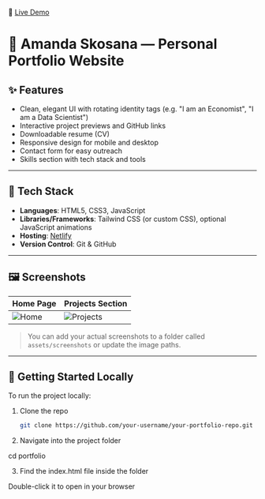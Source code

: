 
🔗 [Live Demo](https://alspersonalportfolio.netlify.app)

# 💼 Amanda Skosana — Personal Portfolio Website

## ✨ Features

- Clean, elegant UI with rotating identity tags (e.g. "I am an Economist", "I am a Data Scientist")
- Interactive project previews and GitHub links
- Downloadable resume (CV)
- Responsive design for mobile and desktop
- Contact form for easy outreach
- Skills section with tech stack and tools

---

## 🧰 Tech Stack

- **Languages**: HTML5, CSS3, JavaScript
- **Libraries/Frameworks**: Tailwind CSS (or custom CSS), optional JavaScript animations
- **Hosting**: [Netlify](https://www.netlify.com/)
- **Version Control**: Git & GitHub

---

## 🖼️ Screenshots

| Home Page | Projects Section |
|----------|------------------|
| ![Home](assets/screenshots/home.png) | ![Projects](assets/screenshots/projects.png) |

> You can add your actual screenshots to a folder called `assets/screenshots` or update the image paths.

---

## 🚀 Getting Started Locally

To run the project locally:

1. Clone the repo
   ```bash
   git clone https://github.com/your-username/your-portfolio-repo.git

2. Navigate into the project folder

cd portfolio

3. Find the index.html file inside the folder

Double-click it to open in your browser

